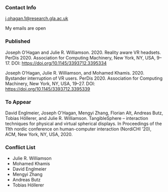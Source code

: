 ### Contact Info
j.ohagan.1@research.gla.ac.uk

My emails are open

### Published
Joseph O’Hagan and Julie R. Williamson. 2020. Reality aware VR headsets. PerDis 2020. Association for Computing Machinery, New York, NY, USA, 9–17. DOI: https://doi.org/10.1145/3393712.3395334

Joseph O’Hagan, Julie R. Williamson, and Mohamed Khamis. 2020. Bystander interruption of VR users. PerDis 2020. Association for Computing Machinery, New York, NY, USA, 19–27. DOI: https://doi.org/10.1145/3393712.3395339

### To Appear

David Englmeier, Joseph O'Hagan, Mengyi Zhang, Florian Alt, Andreas Butz, Tobias Höllerer, and Julie R. Williamson. TangibleSphere – interaction techniques for physical and virtual spherical displays. In Proceedings of the 11th nordic conference on human-computer interaction (NordiCHI ’20), ACM, New York, NY, USA, 2020.

### Conflict List
* Julie R. Williamson
* Mohamed Khamis
* David Englmeier
* Mengyi Zhang
* Andreas Butz
* Tobias Höllerer
